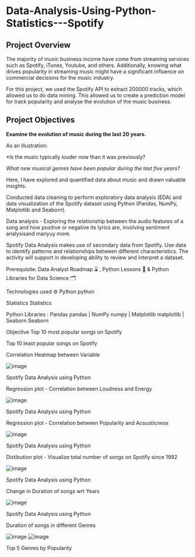 # Data-Analysis-Using-Python-Statistics---Spotify
## Project Overview

The majority of music business income have come from streaming services such as Spotify, iTunes, Youtube, and others. Additionally, knowing what drives popularity in streaming music might have a significant influence on commercial decisions for the music industry.

For this project, we used the Spotify API to extract 200000 tracks, which allowed us to do data mining. This allowed us to create a prediction model for track popularity and analyse the evolution of the music business.

<span style="color:red"></span>


## Project Objectives

**Examine the evolution of music during the last 20 years.** 

  As an illustration:
   
 *Is the music typically louder now than it was previously?
   
 *What new musical genres have been popular during the last five years?*


Here, l have explored and quantified data about music and drawn valuable insights.

Conducted data cleaning to perform exploratory data analysis (EDA) and data visualization of the Spotify dataset using Python (Pandas, NumPy, Matplotlib and Seaborn).

Data analysis - Exploring the relationship between the audio features of a song and how positive or negative its lyrics are, involving sentiment analysisand manyuy more.

Spotify Data Analysis makes use of secondary data from Spotify. Use data to identify patterns and relationships between different characteristics. The activity will support in developing ability to review and interpret a dataset.

Prerequisite: Data Analyst Roadmap ⌛ , Python Lessons 📑 & Python Libraries for Data Science 🗂️

Technologies used ⚙️
Python python

Statistics Statistics

Python Libraries :
Pandas pandas | NumPy numpy | Matplotlib matplotlib | Seaborn Seaborn




Objective
Top 10 most popular songs on Spotify

Top 10 least popular songs on Spotify

Correlation Heatmap between Variable

![image](https://github.com/user-attachments/assets/f9ec7e3b-1290-4f08-8cc0-9b1352a96f9e)


Spotify Data Analysis using Python

Regression plot - Correlation between Loudness and Energy

![image](https://github.com/user-attachments/assets/43a80df9-f633-42cc-b741-e3c0ac8f9087)

Spotify Data Analysis using Python

Regression plot - Correlation between Popularity and Acousticness

![image](https://github.com/user-attachments/assets/71036ee5-c404-4da1-a2f3-71168c63640d)

Spotify Data Analysis using Python

Distibution plot - Visualize total number of songs on Spotify since 1992

![image](https://github.com/user-attachments/assets/67e8bb47-d7e6-457f-b9a0-c22b6d2aae1c)

Spotify Data Analysis using Python

Change in Duration of songs wrt Years

![image](https://github.com/user-attachments/assets/3064a124-cf72-4c5d-91fd-734cbdf36cf6)

Spotify Data Analysis using Python

Duration of songs in different Genres

![image](https://github.com/user-attachments/assets/c3c394cb-1909-461d-9fd4-360c46f44582)
![image](https://github.com/user-attachments/assets/d9f5c4f0-8455-40fa-b07b-4d4a3d2afc47)




Top 5 Genres by Popularity

